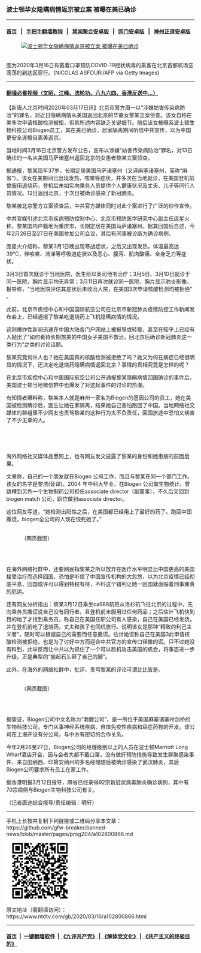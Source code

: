 ### 波士顿华女隐瞒病情返京被立案 被曝在美已确诊
------------------------

#### [首页](https://github.com/gfw-breaker/banned-news/blob/master/README.md) &nbsp;&nbsp;|&nbsp;&nbsp; [手把手翻墙教程](https://github.com/gfw-breaker/guides/wiki) &nbsp;&nbsp;|&nbsp;&nbsp; [禁闻聚合安卓版](https://github.com/gfw-breaker/bn-android) &nbsp;&nbsp;|&nbsp;&nbsp; [网门安卓版](https://github.com/oGate2/oGate) &nbsp;&nbsp;|&nbsp;&nbsp; [神州正道安卓版](https://github.com/SzzdOgate/update) 



<div><div class="featured_image">
 <a href="https://i.ntdtv.com/assets/uploads/2020/03/GettyImages-1207322010-1.jpg" target="_blank">
  <figure>
   <img alt="波士顿华女隐瞒病情返京被立案 被曝在美已确诊" src="https://i.ntdtv.com/assets/uploads/2020/03/GettyImages-1207322010-1-800x450.jpg"/>
  </figure><br/>
 </a>
 <span class="caption">
  图为2020年3月16日有戴着口罩预防COVID-19冠状病毒的乘客在北京首都机场空荡荡的到达区穿行。(NICOLAS ASFOURI/AFP via Getty Images)
 </span>
</div>
</div><hr/>

#### [翻墙必看视频（文昭、江峰、法轮功、八九六四、香港反送中...）](https://github.com/gfw-breaker/banned-news/blob/master/pages/link3.md)

<div><div class="post_content" itemprop="articleBody">
 <p>
  【新唐人北京时间2020年03月17日讯】北京市警方周一以“涉嫌妨害传染病防治”的罪名，对近日隐瞒病情从美国返回北京的华裔女黎某立案侦查。该女自称在美多次申请核酸检测被拒，但其所述内容缺乏关键细节。随后该女被曝系波士顿生物科技公司Biogen员工，其在美已确诊，居家隔离期间听信中共宣传，以为中国更安全遂擅自离美返京。
 </p>
 <p>
  当地时间3月16日北京警方发布公告，宣布以涉嫌“妨害传染病防治”罪名，对13日确诊的一名从美国马萨诸塞州返回北京的女患者黎某立案侦查，
 </p>
 <p>
  据通报，黎某现年37岁，长期定居美国马萨诸塞州（又译麻塞诸塞州，简称“麻省”）。该女在美期间已出现发热、咳嗽等症状，并多次在当地就诊，在美国登机前曾服用退烧药，登机后未如实向乘务人员提供个人健康状况及丈夫、儿子等同行人员情况。12日返回北京，于次日被确诊感染了新冠肺炎。
 </p>
 <p>
  黎某被北京警方立案侦查后，中共官方媒体同时对此个案进行了广泛的炒作宣传。
 </p>
 <p>
  中共官媒引述北京市疾病预防控制中心、北京市预防医学研究中心副主任庞星火称，黎某国内户籍地为重庆市，长期定居在美国马萨诸塞州。据其回国后自述，今年2月26日至27日在美国参加公司会议，其后有同事被诊断为确诊病例。
 </p>
 <p>
  庞星火介绍称，黎某3月1日晚出现寒战症状，之后又出现发热，体温最高达39℃，伴咳嗽、流涕等呼吸道症状以及恶心、腹泻、肌肉酸痛、全身乏力等症状。
 </p>
 <p>
  3月3日首次就诊于当地医院，医生给以奥司他韦治疗；3月5日、3月10日就诊于同一医院，胸片显示均无异常；3月11日再次就诊同一医院，胸片显示肺炎影像。报导称，“当地医院评估其症状后未收治入院，在美国3次申请核酸检测均被拒绝” 。
 </p>
 <p>
  此前，北京市疾控中心和中国国际航空公司在北京市新冠肺炎疫情防控工作新闻发布会上，已经通报了黎某吃退烧药上飞机隐瞒病情的情况。
 </p>
 <p>
  这则爆炸性新闻迅速在中国大陆各门户网站上被报导或转载，甚至在知乎上已经有人抛出了“如何看待长期旅美的中国女子美国不救治，回北京后确诊新冠肺炎这一类行为”之类的讨论话题。
 </p>
 <p>
  黎某究竟何许人也？她在美国真的核酸检测被拒绝了吗？她又为何在病症已经很明显的情况下，还决定吃退烧药隐瞒病情返回北京？事情的真相究竟是怎样的呢？
 </p>
 <p>
  在北京市疾控中心和中国国际航空公司公开通报黎某隐瞒病情回国确诊的事件后，美国波士顿当地微信群中也爆发了对这起事件的讨论的热潮。
 </p>
 <p>
  有知情者爆料称，黎某本人就是麻州一家名为Biogen的基因公司的员工，她在美国被检测确诊后，医生让她在家隔离，结果她自己害怕跑回了中国。当地网络社交媒体的群组里不少网友也责骂黎某的这种行为太不负责任，回国旅途中恐怕又祸害了不少无辜的人。
 </p>
 <p>
  <img alt="" class="alignnone size-full wp-image-102800867" src="https://i.ntdtv.com/assets/uploads/2020/03/eb86e364895a33d0fc598944ce59feec.jpg"/>
 </p>
 <p>
  <img alt="" class="alignnone size-full wp-image-102800868" src="https://i.ntdtv.com/assets/uploads/2020/03/5ace23335856de22b5857dd4320d9569.jpg"/>
 </p>
 <p>
 </p>
 <p>
  海外网络社交媒体品葱网上，也有网友发文披露了黎某的身份和她患病的前因后果。
 </p>
 <p>
  文章称，自己的一个朋友就在Biogen 公司工作，而且与黎某在同一个部门工作。该女的名字是黎洁(音译)，2004 年中科大毕业，在Biogen 公司做生物统计。曾跳槽到另外一个生物制药公司担任associate director（副董事），不久后又回到biogen match 公司，职位做到associate director。
 </p>
 <p>
  这位网友写道，“她检测出阳性之后，在美国都已经用上了最好的药了。跑回中国撒谎，biogen全公司的人现在恨死她了。”
 </p>
 <figure class="wp-caption alignnone" id="attachment_102800869" style="width: 600px">
  <img alt="" class="size-medium wp-image-102800869" src="https://i.ntdtv.com/assets/uploads/2020/03/f460800db2ceca71fa9bc63cc6283cdb-600x308.jpg"/>
  <br/><figcaption class="wp-caption-text">
   （网页截图）
  </figcaption><br/>
 </figure><br/>
 <p>
  在海外网络社群中，还要网民指黎某之所以放弃在医疗水平明显比中国更高的美国接受治疗而选择回国，恐怕是听信了中国宣传机构的大忽悠，以为北京疫情已经彻底平息，回国或许可以得到特权有待，不料这个错判让她一回国就面临着刑事罪责的厄运。
 </p>
 <p>
  还有网友分析指出：黎某3月12日乘坐ca988航班从洛杉矶飞往北京的过程中，先向乘务员撒谎说自己没有同行者，且登机前未服用过任何药品；之后估计飞机快到目的地了才找到乘务员，称自己在美国任职公司有人感染，自己在美国已经发烧，并在登机前吃了退烧药，丈夫和孩子也同机旅行。说明该女是那种“精致的利己主义者”，随时可以根据自己的需要而任意撒谎。估计她谎称自己在美国3此申请核酸检测被拒绝，也是为了讨好中方而迎合中共官方的宣传口径撒的谎。只不过她没有料到，此举反而让中共以为抓住了一个可以趁机攻击美国的机会，将事态进一步升级。正是典型的“搬起石头砸了自己的脚”。
 </p>
 <p>
  此外，在海外的网络社群中，批评、责骂黎某的评论可谓比比皆是。
 </p>
 <figure class="wp-caption alignnone" id="attachment_102800870" style="width: 600px">
  <img alt="" class="size-medium wp-image-102800870" src="https://i.ntdtv.com/assets/uploads/2020/03/20d83527e6eb880fee542d9c064c523e-600x432.jpg"/>
  <br/><figcaption class="wp-caption-text">
   （网页截图）
  </figcaption><br/>
 </figure><br/>
 <p>
  据查证，Biogen公司中文名称为“渤健公司”，是一所位于美国麻塞诸塞州剑桥的生物科技公司，专门从事神经系统疾病、自体免疫性疾病和癌症药物的开发。该公司在上海开设有分公司，与中方有密切的合作关系。
 </p>
 <p>
  今年2月26至27日，Biogen公司的经理级别以上的人员在波士顿Marriott Long Wharf酒店开会，因与会者大都不戴口罩，没有做好预防措施导致发生群聚感染事件，来自田纳西、印第安纳州的多名经理随后被确诊感染了武汉肺炎，其后Biogen公司要求所有员工在家工作。
 </p>
 <p>
  据香港明报3月12日报导，麻省已经录得92宗新冠状病毒肺炎确诊病例，其中有70宗病例与Biogen生物科技公司有关。
 </p>
 <p>
  （记者唐迪综合报导/责任编辑：明轩）
 </p>
 <div class="single_ad">
 </div>
</div>
</div>
<hr/>
手机上长按并复制下列链接或二维码分享本文章：<br/>
https://github.com/gfw-breaker/banned-news/blob/master/pages/prog204/a102800866.md <br/>
<a href='https://github.com/gfw-breaker/banned-news/blob/master/pages/prog204/a102800866.md'><img src='https://github.com/gfw-breaker/banned-news/blob/master/pages/prog204/a102800866.md.png'/></a> <br/>
原文地址（需翻墙访问）：https://www.ntdtv.com/gb/2020/03/16/a102800866.html


------------------------
#### [首页](https://github.com/gfw-breaker/banned-news/blob/master/README.md) &nbsp;|&nbsp; [一键翻墙软件](https://github.com/gfw-breaker/nogfw/blob/master/README.md) &nbsp;| [《九评共产党》](https://github.com/gfw-breaker/9ping.md/blob/master/README.md#九评之一评共产党是什么) | [《解体党文化》](https://github.com/gfw-breaker/jtdwh.md/blob/master/README.md) | [《共产主义的终极目的》](https://github.com/gfw-breaker/gczydzjmd.md/blob/master/README.md)


<img src='http://gfw-breaker.win/banned-news/pages/prog204/a102800866.md' width='0px' height='0px'/>